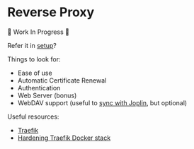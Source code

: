 # Reverse Proxy

:construction: Work In Progress :construction:

Refer it in [setup](../setup)?

Things to look for:

- Ease of use
- Automatic Certificate Renewal
- Authentication
- Web Server (bonus)
- WebDAV support (useful to [sync with Joplin](https://joplinapp.org/#synchronisation), but optional)

Useful resources:

- [Traefik](https://traefik.io/)
- [Hardening Traefik Docker stack](https://www.smarthomebeginner.com/traefik-docker-security-best-practices/)
